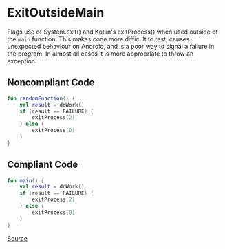 # ExitOutsideMain

Flags use of System.exit() and Kotlin's exitProcess() when used outside of the `main` function. This makes code more
difficult to test, causes unexpected behaviour on Android, and is a poor way to signal a failure in the program. In
almost all cases it is more appropriate to throw an exception.

## Noncompliant Code

```kotlin
fun randomFunction() {
    val result = doWork()
    if (result == FAILURE) {
        exitProcess(2)
    } else {
        exitProcess(0)
    }
}
```
## Compliant Code

```kotlin
fun main() {
    val result = doWork()
    if (result == FAILURE) {
        exitProcess(2)
    } else {
        exitProcess(0)
    }
}
```

[Source](https://arturbosch.github.io/detekt/potential-bugs.html#exitoutsidemain)
